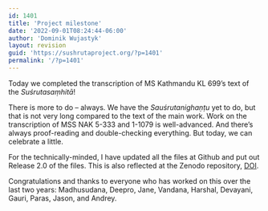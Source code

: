 ```yaml
---
id: 1401
title: 'Project milestone'
date: '2022-09-01T08:24:44-06:00'
author: 'Dominik Wujastyk'
layout: revision
guid: 'https://sushrutaproject.org/?p=1401'
permalink: '/?p=1401'
---
```


Today we completed the transcription of MS Kathmandu KL 699’s text of the *Suśrutasaṃhitā*!

There is more to do – always. We have the *Sauśrutanighaṇṭu* yet to do, but that is not very long compared to the text of the main work. Work on the transcription of MSS NAK 5-333 and 1-1079 is well-advanced. And there’s always proof-reading and double-checking everything. But today, we can celebrate a little.

For the technically-minded, I have updated all the files at Github and put out Release 2.0 of the files. This is also reflected at the Zenodo repository, [DOI](https://zenodo.org/badge/latestdoi/305195084).

Congratulations and thanks to everyone who has worked on this over the last two years: Madhusudana, Deepro, Jane, Vandana, Harshal, Devayani, Gauri, Paras, Jason, and Andrey.
